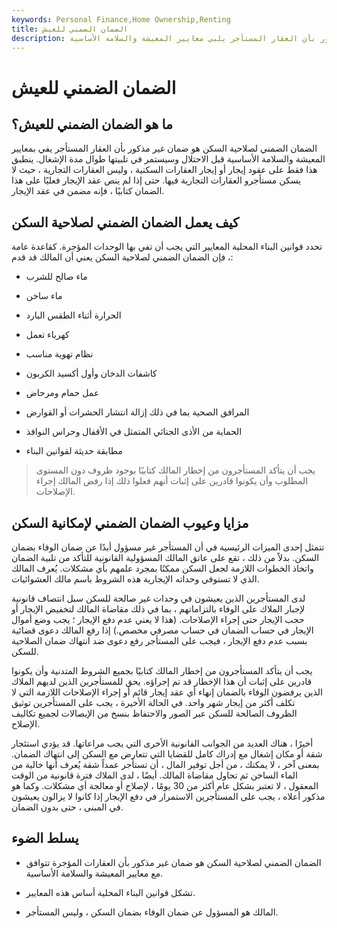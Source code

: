 ```yaml
---
keywords: Personal Finance,Home Ownership,Renting
title: الضمان الضمني للعيش
description: الضمان الضمني لصلاحية السكن هو ضمان غير مذكور بأن العقار المستأجر يلبي معايير المعيشة والسلامة الأساسية.
---
```


# الضمان الضمني للعيش
## ما هو الضمان الضمني للعيش؟

الضمان الضمني لصلاحية السكن هو ضمان غير مذكور بأن العقار المستأجر يفي بمعايير المعيشة والسلامة الأساسية قبل الاحتلال وسيستمر في تلبيتها طوال مدة الإشغال. ينطبق هذا فقط على عقود إيجار أو إيجار العقارات السكنية ، وليس العقارات التجارية ، حيث لا يسكن مستأجرو العقارات التجارية فيها. حتى إذا لم ينص عقد الإيجار فعليًا على هذا الضمان كتابيًا ، فإنه مضمن في عقد الإيجار.

## كيف يعمل الضمان الضمني لصلاحية السكن

تحدد قوانين البناء المحلية المعايير التي يجب أن تفي بها الوحدات المؤجرة. كقاعدة عامة ، فإن الضمان الضمني لصلاحية السكن يعني أن المالك قد قدم:

- ماء صالح للشرب

- ماء ساخن

- الحرارة أثناء الطقس البارد

- كهرباء تعمل

- نظام تهوية مناسب

- كاشفات الدخان وأول أكسيد الكربون

- عمل حمام ومرحاض

- المرافق الصحية بما في ذلك إزالة انتشار الحشرات أو القوارض

- الحماية من الأذى الجنائي المتمثل في الأقفال وحراس النوافذ

- مطابقة حديثة لقوانين البناء

> يجب أن يتأكد المستأجرون من إخطار المالك كتابيًا بوجود ظروف دون المستوى المطلوب وأن يكونوا قادرين على إثبات أنهم فعلوا ذلك إذا رفض المالك إجراء الإصلاحات.

>

## مزايا وعيوب الضمان الضمني لإمكانية السكن

تتمثل إحدى الميزات الرئيسية في أن المستأجر غير مسؤول أبدًا عن ضمان الوفاء بضمان السكن. بدلاً من ذلك ، تقع على عاتق المالك المسؤولية القانونية للتأكد من تلبية الضمان واتخاذ الخطوات اللازمة لجعل السكن ممكنًا بمجرد علمهم بأي مشكلات. يُعرف المالك الذي لا تستوفي وحداته الإيجارية هذه الشروط باسم مالك العشوائيات.

لدى المستأجرين الذين يعيشون في وحدات غير صالحة للسكن سبل انتصاف قانونية لإجبار الملاك على الوفاء بالتزاماتهم ، بما في ذلك مقاضاة المالك لتخفيض الإيجار أو حجب الإيجار حتى إجراء الإصلاحات. (هذا لا يعني عدم دفع الإيجار ؛ يجب وضع أموال الإيجار في حساب الضمان في حساب مصرفي مخصص.) إذا رفع المالك دعوى قضائية بسبب عدم دفع الإيجار ، فيجب على المستأجر رفع دعوى ضد انتهاك ضمان الصلاحية للسكن.

يجب أن يتأكد المستأجرون من إخطار المالك كتابيًا بجميع الشروط المتدنية وأن يكونوا قادرين على إثبات أن هذا الإخطار قد تم إجراؤه. يحق للمستأجرين الذين لديهم الملاك الذين يرفضون الوفاء بالضمان إنهاء أي عقد إيجار قائم أو إجراء الإصلاحات اللازمة التي لا تكلف أكثر من إيجار شهر واحد. في الحالة الأخيرة ، يجب على المستأجرين توثيق الظروف الصالحة للسكن عبر الصور والاحتفاظ بنسخ من الإيصالات لجميع تكاليف الإصلاح.

أخيرًا ، هناك العديد من الجوانب القانونية الأخرى التي يجب مراعاتها. قد يؤدي استئجار شقة أو مكان إشغال مع إدراك كامل للقضايا التي تتعارض مع السكن إلى انتهاك الضمان. بمعنى آخر ، لا يمكنك ، من أجل توفير المال ، أن تستأجر عمداً شقة يُعرف أنها خالية من الماء الساخن ثم تحاول مقاضاة المالك. أيضًا ، لدى الملاك فترة قانونية من الوقت المعقول ، لا تعتبر بشكل عام أكثر من 30 يومًا ، لإصلاح أو معالجة أي مشكلات. وكما هو مذكور أعلاه ، يجب على المستأجرين الاستمرار في دفع الإيجار إذا كانوا لا يزالون يعيشون في المبنى ، حتى بدون الضمان.

## يسلط الضوء

- الضمان الضمني لصلاحية السكن هو ضمان غير مذكور بأن العقارات المؤجرة تتوافق مع معايير المعيشة والسلامة الأساسية.

- تشكل قوانين البناء المحلية أساس هذه المعايير.

- المالك هو المسؤول عن ضمان الوفاء بضمان السكن ، وليس المستأجر.

